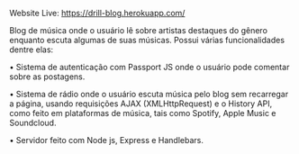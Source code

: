 Website Live: https://drill-blog.herokuapp.com/

Blog de música onde o usuário lê sobre artistas destaques do gênero enquanto escuta algumas de suas músicas. Possui várias funcionalidades dentre elas:

• Sistema de autenticação com Passport JS onde o usuário pode comentar sobre as postagens.

• Sistema de rádio onde o usuário escuta música pelo blog sem recarregar a página, usando requisições AJAX (XMLHttpRequest) e o History API, como feito em plataformas de música, tais como Spotify, Apple Music e Soundcloud.

• Servidor feito com Node js, Express e Handlebars.
